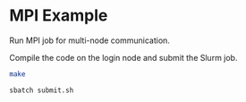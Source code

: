 # MPI Example

Run MPI job for multi-node communication.

Compile the code on the login node and submit the Slurm job.

```sh
make

sbatch submit.sh
```
